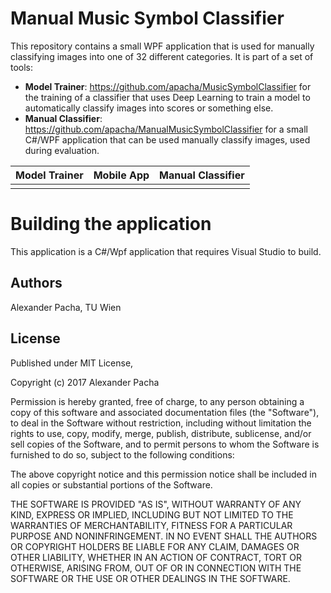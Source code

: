 # Manual Music Symbol Classifier

This repository contains a small WPF application that is used for manually classifying images into one of 32 different categories.
It is part of a set of tools:

* **Model Trainer**: https://github.com/apacha/MusicSymbolClassifier for the training of a classifier that uses Deep Learning to train a model to automatically classify images into scores or something else.
* **Manual Classifier**: https://github.com/apacha/ManualMusicSymbolClassifier for a small C#/WPF application that can be used manually classify images, used during evaluation.

|Model Trainer|Mobile App|Manual Classifier|
|:----:|:-----:|:-----:|
||||


# Building the application
This application is a C#/Wpf application that requires Visual Studio to build.

## Authors
Alexander Pacha, TU Wien

## License

Published under MIT License,

Copyright (c) 2017 Alexander Pacha

Permission is hereby granted, free of charge, to any person obtaining a copy
of this software and associated documentation files (the "Software"), to deal
in the Software without restriction, including without limitation the rights
to use, copy, modify, merge, publish, distribute, sublicense, and/or sell
copies of the Software, and to permit persons to whom the Software is
furnished to do so, subject to the following conditions:

The above copyright notice and this permission notice shall be included in all
copies or substantial portions of the Software.

THE SOFTWARE IS PROVIDED "AS IS", WITHOUT WARRANTY OF ANY KIND, EXPRESS OR
IMPLIED, INCLUDING BUT NOT LIMITED TO THE WARRANTIES OF MERCHANTABILITY,
FITNESS FOR A PARTICULAR PURPOSE AND NONINFRINGEMENT. IN NO EVENT SHALL THE
AUTHORS OR COPYRIGHT HOLDERS BE LIABLE FOR ANY CLAIM, DAMAGES OR OTHER
LIABILITY, WHETHER IN AN ACTION OF CONTRACT, TORT OR OTHERWISE, ARISING FROM,
OUT OF OR IN CONNECTION WITH THE SOFTWARE OR THE USE OR OTHER DEALINGS IN THE
SOFTWARE.